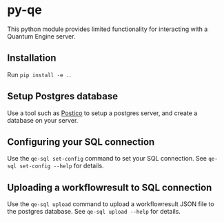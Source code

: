 # py-qe

This python module provides limited functionality for interacting with a Quantum
Engine server.

## Installation

Run `pip install -e .`.

## Setup Postgres database

Use a tool such as [Postico](https://eggerapps.at/postico/) to setup a postgres
server, and create a database on your server.

## Configuring your SQL connection

Use the `qe-sql set-config` command to set your SQL connection.
See `qe-sql set-config --help` for details.

## Uploading a workflowresult to SQL connection

Use the `qe-sql upload` command to upload a workflowresult JSON file to the
postgres database.
See `qe-sql upload --help` for details.
